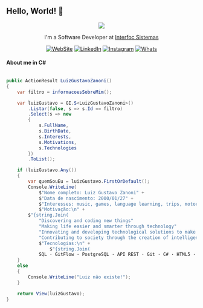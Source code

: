 ## Hello, World! 👋

<div align="center">

<img src="https://user-images.githubusercontent.com/56282554/174655304-d35e92f9-d145-4041-ac20-faf4b8a7adf4.gif">

I'm a Software Developer at <a href="https://interfoc.com.br/" target="_blank">Interfoc Sistemas</a></p>

[![WebSite](https://img.shields.io/badge/website-000000?style=for-the-badge&logo=About.me&logoColor=white)](https://luizzanoni.vercel.app/)
[![LinkedIn](https://img.shields.io/badge/LinkedIn-0077B5?style=for-the-badge&logo=linkedin&logoColor=white)](https://www.linkedin.com/in/luizgustavozanoni/)
[![Instagram](https://img.shields.io/badge/Instagram-E4405F?style=for-the-badge&logo=instagram&logoColor=white)](https://www.instagram.com/luiz.gzanoni/)
[![Whats](https://img.shields.io/badge/WhatsApp-25D366?style=for-the-badge&logo=whatsapp&logoColor=white)](https://wa.me/5549999241385)

<div align="left">

#### About me in C#
	
``` C#

public ActionResult LuizGustavoZanoni()
{
    var filtro = informacoesSobreMim();

    var luizGustavo = GI.S<LuizGustavoZanoni>()
        .Listar(false, s => s.Id == filtro)
        .Select(s => new
        {
            s.FullName,
            s.BirthDate,
            s.Interests,
            s.Motivations,
            s.Technologies
        })
        .ToList();

    if (luizGustavo.Any())
    {
        var quemSouEu = luizGustavo.FirstOrDefault();
        Console.WriteLine(
            $"Nome completo: Luiz Gustavo Zanoni" +
            $"Data de nascimento: 2000/01/27" +
            $"Interesses: music, games, language learning, trips, motorcycle" +
            $"Motivação:\n" +
		$"{string.Join(
			"Discovering and coding new things"
			"Making life easier and smarter through technology"
			"Innovating and developing technological solutions to make the world a better place"
			"Contributing to society through the creation of intelligent applications and systems")} +
            $"Tecnologias:\n" +
            	$"{string.Join(
			SQL · GitFlow · PostgreSQL · API REST · Git · C# · HTML5 · CSS · JavaScript · .NET Framework);
    }
    else
    {
        Console.WriteLine("Luiz não existe!");
    }

    return View(luizGustavo);
}

```
  
</div>
